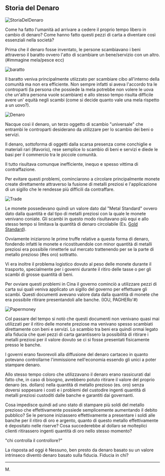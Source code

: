Storia del Denaro
---


![StoriaDelDenaro ](https://i.ibb.co/kKVWn8K/Storia-del-denaro.jpg)

Come ha fatto l'umanità ad arrivare a cedere il proprio tempo libero in cambio di denaro?
Come hanno fatto questi pezzi di carta a diventare così essenziali nella società?

Prima che il denaro fosse inventato, le persone scambiavano i beni attraverso il baratto ovvero l'atto di scambiare un bene/servizio con un altro. (#immagine mela/pesce ecc)

![baratto](https://i.ibb.co/ZTtJJd2/dddd.jpg)

Il baratto veniva principalmente utiizzato per scambiare cibo all'interno della comunità ma non era efficiente.
Non sempre infatti si aveva l'accordo tra le controparti (la persona che possiede la mela potrebbe non volere le uova che un'altra persona vuole scambiare) e allo stesso tempo risulta difficile avere un' equità negli scambi (come si decide quanto vale una mela rispetto a un uovo?).

![Denaro](https://i.ibb.co/0DG7H7N/denaro.png)

Nacque così il denaro, un terzo oggetto di scambio "universale" che entrambi le controparti desiderano da utilizzare per lo scambio dei beni o servizi.

Il denaro, sottoforma di oggetti dalla scarsa presenza come conchiglie e materiali rari (#avorio), 
rese semplice lo scambio di beni e servizi e diede le basi per il commercio tra le piccole comunità.

Il tutto risultava comunque inefficiente, inequo e spesso vittima di contraffazione.

Per evitare questi problemi, cominciarono a circolare principalmente monete create direttamente attraverso la fusione di metalli preziosi e l'applicazione di un sigillo che le rendesse più difficili da contraffare.

![Trade](https://i.ibb.co/nR4B1yJ/trade-denaro.png)

Le monete possedevano quindi un valore dato dal "Metal Standard" ovvero dato dalla quantità e dal tipo di metalli preziosi con la quale le monete venivano coniate.
Gli scambi in questo modo risultavano più equi e allo stesso tempo si limitava la quantità di denaro circolabile (Es. [Gold Standard](https://it.wikipedia.org/wiki/Sistema_aureo)).

Ovviamente iniziarono le prime truffe relative a questa forma di denaro, fondendo infatti le monete e ricostituendole con minor quantità di metalli preziosi era possibile rimetterle sul mercato trattenendo per se la parte di metallo prezioso (#es oro) sottratto.

Vi era inoltre il problema logistico dovuto al peso delle monete durante il trasporto, specialmente per i governi durante il ritiro delle tasse o per gli scambi di grosse quantità di beni.

Per ovviare questi problemi in Cina il governo cominciò a utilizzare pezzi di carta sui quali veniva applicato un sigillo del governo per effettuare gli scambi. 
Questi documenti avevano valore data dalla quantità di monete che era possibile ritirare presentandoli alle banche. (IOU, PAGHERo'#)

![Papermoney](https://i.ibb.co/xJsyy4s/China-money.png)

Col passare del tempo si notò che questi documenti non venivano quasi mai utilizzati per il ritiro delle monete preziose ma venivano spesso scambiati direttamente con beni e servizi.
Lo scambio tra beni era quindi ormai legato alla fiducia che quei pezzi di carta garantissero la possibilità di ritirare i metalli preziosi per il valore dovuto se ci si fosse presentati fisicamente  presso le banche.

I governi erano favorevoli alla diffusione del denaro cartaceo in quanto potevano controllarne l'immissione nell'economia essendo gli unici a poter stampare denaro.

Allo stesso tempo coloro che utilizzavano il denaro erano rassicurati dal fatto che, in caso di bisogno, avrebbero potuto ritirare il valore del proprio denaro (es. dollaro) nella quantità di metallo prezioso (es. oro) senza doversi soppesare i costi e i problemi del custodire ingenti quantità di metalli preziosi custoditi dalle banche e garantiti dai governanti.

Cosa impedisce quindi ad uno stato di stampare più soldi del metallo prezioso che effettivamente possiede semplicemente aumentando il debito pubblico?
Se le persone iniziassero effettivamente a presentare i soldi alle banche per il ritiro di oro e argento, quanto di questo metallo effettivamente è depositato nelle riserve?
Cosa succederebbe al dollaro se molteplici clienti ritirassero ingenti quantità di oro nello stesso momento?

"chi controlla il controllore?"

La risposta ad oggi è Nessuno, ben presto da denaro basato su un valore intrinseco diventò denaro basato sulla fiducia. 
Fiducia in chi?

---
M.
